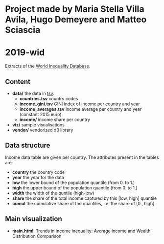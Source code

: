 # Project made by Maria Stella Villa Avila, Hugo Demeyere and Matteo Sciascia

# 2019-wid

Extracts of the [World Inequality Database](https://wid.world/).

## Content

* **data/** the data in [tsv](https://bl.ocks.org/mbostock/3305937).
	* **countries.tsv** country codes
	* **income_gini.tsv** [GINI index](https://en.wikipedia.org/wiki/Gini_coefficient) of income per country and year
	* **income_averages.tsv** income average per country and year (constant 2015 euro)
	* **income/** income share per country
* **viz/** sample visualisations
* **vendor/** vendorized d3 library

## Data structure

Income data table are given per country.
The attributes present in the tables are:

* **country** the country code
* **year** the year for the data
* **low** the lower bound of the population quantile (from 0. to 1.)
* **high** the upper bound of the population quantile (from 0. to 1.)
* **width** the width of the quntile (high-low)
* **share** the share of the total income captured by this [low, high] quantile
* **cumul** the cumulative share of the quantiles, i.e. the share of [0., high]

## Main visualization
* **main.html**: Trends in income inequality: Average income and Wealth Distribution Comparison

